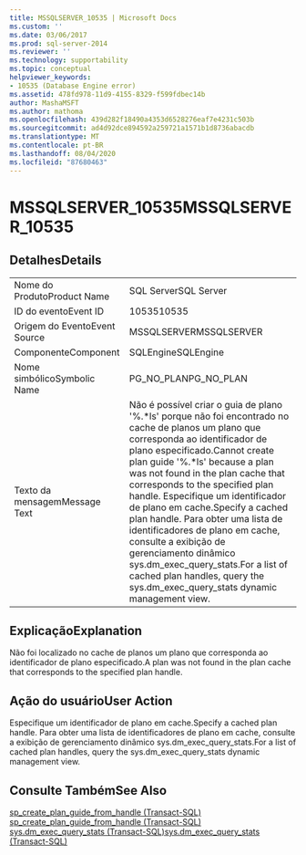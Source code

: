 ```yaml
---
title: MSSQLSERVER_10535 | Microsoft Docs
ms.custom: ''
ms.date: 03/06/2017
ms.prod: sql-server-2014
ms.reviewer: ''
ms.technology: supportability
ms.topic: conceptual
helpviewer_keywords:
- 10535 (Database Engine error)
ms.assetid: 478fd978-11d9-4155-8329-f599fdbec14b
author: MashaMSFT
ms.author: mathoma
ms.openlocfilehash: 439d282f18490a4353d6528276eaf7e4231c503b
ms.sourcegitcommit: ad4d92dce894592a259721a1571b1d8736abacdb
ms.translationtype: MT
ms.contentlocale: pt-BR
ms.lasthandoff: 08/04/2020
ms.locfileid: "87680463"
---
```

# <a name="mssqlserver_10535"></a><span data-ttu-id="32769-102">MSSQLSERVER_10535</span><span class="sxs-lookup"><span data-stu-id="32769-102">MSSQLSERVER_10535</span></span>
    
## <a name="details"></a><span data-ttu-id="32769-103">Detalhes</span><span class="sxs-lookup"><span data-stu-id="32769-103">Details</span></span>  
  
|||  
|-|-|  
|<span data-ttu-id="32769-104">Nome do Produto</span><span class="sxs-lookup"><span data-stu-id="32769-104">Product Name</span></span>|<span data-ttu-id="32769-105">SQL Server</span><span class="sxs-lookup"><span data-stu-id="32769-105">SQL Server</span></span>|  
|<span data-ttu-id="32769-106">ID do evento</span><span class="sxs-lookup"><span data-stu-id="32769-106">Event ID</span></span>|<span data-ttu-id="32769-107">10535</span><span class="sxs-lookup"><span data-stu-id="32769-107">10535</span></span>|  
|<span data-ttu-id="32769-108">Origem do Evento</span><span class="sxs-lookup"><span data-stu-id="32769-108">Event Source</span></span>|<span data-ttu-id="32769-109">MSSQLSERVER</span><span class="sxs-lookup"><span data-stu-id="32769-109">MSSQLSERVER</span></span>|  
|<span data-ttu-id="32769-110">Componente</span><span class="sxs-lookup"><span data-stu-id="32769-110">Component</span></span>|<span data-ttu-id="32769-111">SQLEngine</span><span class="sxs-lookup"><span data-stu-id="32769-111">SQLEngine</span></span>|  
|<span data-ttu-id="32769-112">Nome simbólico</span><span class="sxs-lookup"><span data-stu-id="32769-112">Symbolic Name</span></span>|<span data-ttu-id="32769-113">PG_NO_PLAN</span><span class="sxs-lookup"><span data-stu-id="32769-113">PG_NO_PLAN</span></span>|  
|<span data-ttu-id="32769-114">Texto da mensagem</span><span class="sxs-lookup"><span data-stu-id="32769-114">Message Text</span></span>|<span data-ttu-id="32769-115">Não é possível criar o guia de plano '%.\*ls' porque não foi encontrado no cache de planos um plano que corresponda ao identificador de plano especificado.</span><span class="sxs-lookup"><span data-stu-id="32769-115">Cannot create plan guide '%.\*ls' because a plan was not found in the plan cache that corresponds to the specified plan handle.</span></span> <span data-ttu-id="32769-116">Especifique um identificador de plano em cache.</span><span class="sxs-lookup"><span data-stu-id="32769-116">Specify a cached plan handle.</span></span> <span data-ttu-id="32769-117">Para obter uma lista de identificadores de plano em cache, consulte a exibição de gerenciamento dinâmico sys.dm_exec_query_stats.</span><span class="sxs-lookup"><span data-stu-id="32769-117">For a list of cached plan handles, query the sys.dm_exec_query_stats dynamic management view.</span></span>|  
  
## <a name="explanation"></a><span data-ttu-id="32769-118">Explicação</span><span class="sxs-lookup"><span data-stu-id="32769-118">Explanation</span></span>  
 <span data-ttu-id="32769-119">Não foi localizado no cache de planos um plano que corresponda ao identificador de plano especificado.</span><span class="sxs-lookup"><span data-stu-id="32769-119">A plan was not found in the plan cache that corresponds to the specified plan handle.</span></span>  
  
## <a name="user-action"></a><span data-ttu-id="32769-120">Ação do usuário</span><span class="sxs-lookup"><span data-stu-id="32769-120">User Action</span></span>  
 <span data-ttu-id="32769-121">Especifique um identificador de plano em cache.</span><span class="sxs-lookup"><span data-stu-id="32769-121">Specify a cached plan handle.</span></span> <span data-ttu-id="32769-122">Para obter uma lista de identificadores de plano em cache, consulte a exibição de gerenciamento dinâmico sys.dm_exec_query_stats.</span><span class="sxs-lookup"><span data-stu-id="32769-122">For a list of cached plan handles, query the sys.dm_exec_query_stats dynamic management view.</span></span>  
  
## <a name="see-also"></a><span data-ttu-id="32769-123">Consulte Também</span><span class="sxs-lookup"><span data-stu-id="32769-123">See Also</span></span>  
 <span data-ttu-id="32769-124">[sp_create_plan_guide_from_handle &#40;Transact-SQL&#41;](/sql/relational-databases/system-stored-procedures/sp-create-plan-guide-from-handle-transact-sql) </span><span class="sxs-lookup"><span data-stu-id="32769-124">[sp_create_plan_guide_from_handle &#40;Transact-SQL&#41;](/sql/relational-databases/system-stored-procedures/sp-create-plan-guide-from-handle-transact-sql) </span></span>  
 [<span data-ttu-id="32769-125">sys.dm_exec_query_stats &#40;Transact-SQL&#41;</span><span class="sxs-lookup"><span data-stu-id="32769-125">sys.dm_exec_query_stats &#40;Transact-SQL&#41;</span></span>](/sql/relational-databases/system-dynamic-management-views/sys-dm-exec-query-stats-transact-sql)  
  
  
